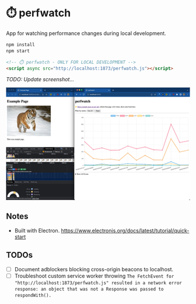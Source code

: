 # ⏱️ perfwatch

App for watching performance changes during local development.

```sh
npm install
npm start
```

```html
<!-- ⏱️ perfwatch - ONLY FOR LOCAL DEVELOPMENT -->
<script async src="http://localhost:1873/perfwatch.js"></script>
```

_TODO: Update screenshot..._

![Screenshot of perfwatch prototype](./images/2023-09-04-perfwatch-prototype-v0.1.0.jpg)

## Notes

- Built with Electron. https://www.electronjs.org/docs/latest/tutorial/quick-start

## TODOs

- [ ] Document adblockers blocking cross-origin beacons to localhost.
- [ ] Troubleshoot custom service worker throwing `The FetchEvent for "http://localhost:1873/perfwatch.js" resulted in a network error response: an object that was not a Response was passed to respondWith().`

